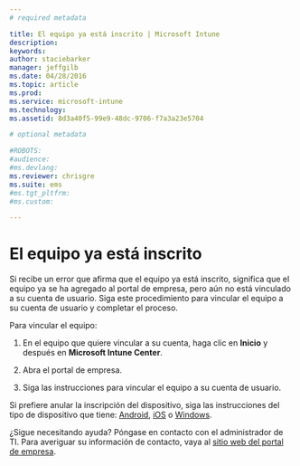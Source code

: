 ```yaml
---
# required metadata

title: El equipo ya está inscrito | Microsoft Intune
description:
keywords:
author: staciebarker
manager: jeffgilb
ms.date: 04/28/2016
ms.topic: article
ms.prod:
ms.service: microsoft-intune
ms.technology:
ms.assetid: 8d3a40f5-99e9-48dc-9706-f7a3a23e5704

# optional metadata

#ROBOTS:
#audience:
#ms.devlang:
ms.reviewer: chrisgre
ms.suite: ems
#ms.tgt_pltfrm:
#ms.custom:

---
```



# El equipo ya está inscrito

Si recibe un error que afirma que el equipo ya está inscrito, significa que el equipo ya se ha agregado al portal de empresa, pero aún no está vinculado a su cuenta de usuario. Siga este procedimiento para vincular el equipo a su cuenta de usuario y completar el proceso.  

Para vincular el equipo:

1.  En el equipo que quiere vincular a su cuenta, haga clic en **Inicio** y después en **Microsoft Intune Center**.

2.  Abra el portal de empresa.

3.  Siga las instrucciones para vincular el equipo a su cuenta de usuario.

Si prefiere anular la inscripción del dispositivo, siga las instrucciones del tipo de dispositivo que tiene: [Android](unenroll-your-device-from-intune-android.md), [iOS](unenroll-your-device-from-intune-ios.md) o [Windows](unenroll-your-device-from-intune-windows.md).

¿Sigue necesitando ayuda? Póngase en contacto con el administrador de TI. Para averiguar su información de contacto, vaya al [sitio web del portal de empresa](http://portal.manage.microsoft.com).

<!--HONumber=Jun16_HO2-->


